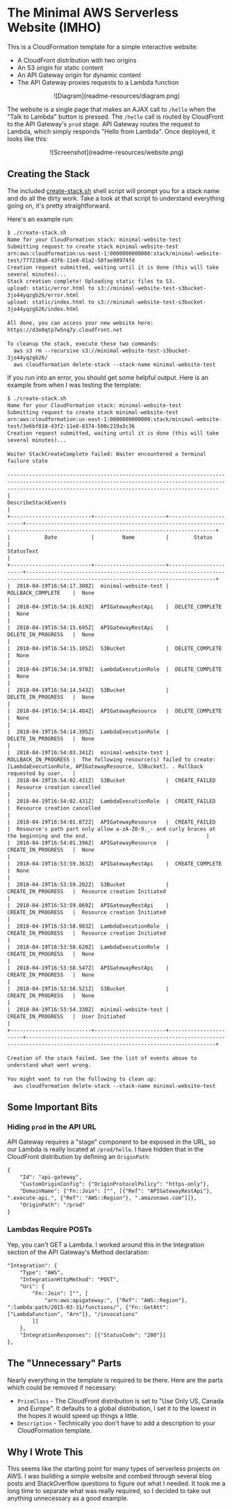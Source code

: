 # The Minimal AWS Serverless Website (IMHO)

This is a CloudFormation template for a simple interactive website:
- A CloudFront distribution with two origins
- An S3 origin for static content
- An API Gateway origin for dynamic content
- The API Gateway proxies requests to a Lambda function

<p align="center">![Diagram](readme-resources/diagram.png)</p>

The website is a single page that makes an AJAX call to `/hello` when the "Talk to Lambda" button is pressed. The `/hello` call is routed by CloudFront to the API Gateway's `prod` stage. API Gateway routes the request to Lambda, which simply responds "Hello from Lambda". Once deployed, it looks like this:

<p align="center">![Screenshot](readme-resources/website.png)</p>

## Creating the Stack
The included [create-stack.sh](create-stack.sh) shell script will prompt you for a stack name and do all the dirty work. Take a look at that script to understand everything going on, it's pretty straightforward.

Here's an example run:
```
$ ./create-stack.sh
Name for your CloudFormation stack: minimal-website-test
Submitting request to create stack minimal-website-test
arn:aws:cloudformation:us-east-1:0000000000000:stack/minimal-website-test/777210a0-43f6-11e8-81a2-50fae98974fd
Creation request submitted, waiting until it is done (this will take several minutes)...
Stack creation complete! Uploading static files to S3.
upload: static/error.html to s3://minimal-website-test-s3bucket-3jo44yqzgb26/error.html
upload: static/index.html to s3://minimal-website-test-s3bucket-3jo44yqzgb26/index.html

All done, you can access your new website here: https://d3o0qtp7w5nq7y.cloudfront.net

To cleanup the stack, execute these two commands:
  aws s3 rm --recursive s3://minimal-website-test-s3bucket-3jo44yqzgb26/
  aws cloudformation delete-stack --stack-name minimal-website-test
```

If you run into an error, you should get some helpful output. Here is an example from when I was testing the template:
```
$ ./create-stack.sh
Name for your CloudFormation stack: minimal-website-test
Submitting request to create stack minimal-website-test
arn:aws:cloudformation:us-east-1:0000000000000:stack/minimal-website-test/3e6bf810-43f2-11e8-8374-500c219a3c36
Creation request submitted, waiting until it is done (this will take several minutes)...

Waiter StackCreateComplete failed: Waiter encountered a terminal failure state

----------------------------------------------------------------------------------------------------------------------------------------------------------------------------------------------------------------
|                                                                                              DescribeStackEvents                                                                                             |
+--------------------------+-----------------------+-----------------------+-----------------------------------------------------------------------------------------------------------------------------------+
|           Date           |         Name          |        Status         |                                                            StatusText                                                             |
+--------------------------+-----------------------+-----------------------+-----------------------------------------------------------------------------------------------------------------------------------+
|  2018-04-19T16:54:17.308Z|  minimal-website-test |  ROLLBACK_COMPLETE    |  None                                                                                                                             |
|  2018-04-19T16:54:16.619Z|  APIGatewayRestApi    |  DELETE_COMPLETE      |  None                                                                                                                             |
|  2018-04-19T16:54:15.695Z|  APIGatewayRestApi    |  DELETE_IN_PROGRESS   |  None                                                                                                                             |
|  2018-04-19T16:54:15.105Z|  S3Bucket             |  DELETE_COMPLETE      |  None                                                                                                                             |
|  2018-04-19T16:54:14.970Z|  LambdaExecutionRole  |  DELETE_COMPLETE      |  None                                                                                                                             |
|  2018-04-19T16:54:14.543Z|  S3Bucket             |  DELETE_IN_PROGRESS   |  None                                                                                                                             |
|  2018-04-19T16:54:14.484Z|  APIGatewayResource   |  DELETE_COMPLETE      |  None                                                                                                                             |
|  2018-04-19T16:54:14.395Z|  LambdaExecutionRole  |  DELETE_IN_PROGRESS   |  None                                                                                                                             |
|  2018-04-19T16:54:03.341Z|  minimal-website-test |  ROLLBACK_IN_PROGRESS |  The following resource(s) failed to create: [LambdaExecutionRole, APIGatewayResource, S3Bucket]. . Rollback requested by user.   |
|  2018-04-19T16:54:02.431Z|  S3Bucket             |  CREATE_FAILED        |  Resource creation cancelled                                                                                                      |
|  2018-04-19T16:54:02.431Z|  LambdaExecutionRole  |  CREATE_FAILED        |  Resource creation cancelled                                                                                                      |
|  2018-04-19T16:54:01.872Z|  APIGatewayResource   |  CREATE_FAILED        |  Resource's path part only allow a-zA-Z0-9._- and curly braces at the beginning and the end.                                      |
|  2018-04-19T16:54:01.396Z|  APIGatewayResource   |  CREATE_IN_PROGRESS   |  None                                                                                                                             |
|  2018-04-19T16:53:59.363Z|  APIGatewayRestApi    |  CREATE_COMPLETE      |  None                                                                                                                             |
|  2018-04-19T16:53:59.202Z|  S3Bucket             |  CREATE_IN_PROGRESS   |  Resource creation Initiated                                                                                                      |
|  2018-04-19T16:53:59.069Z|  APIGatewayRestApi    |  CREATE_IN_PROGRESS   |  Resource creation Initiated                                                                                                      |
|  2018-04-19T16:53:58.983Z|  LambdaExecutionRole  |  CREATE_IN_PROGRESS   |  Resource creation Initiated                                                                                                      |
|  2018-04-19T16:53:58.620Z|  LambdaExecutionRole  |  CREATE_IN_PROGRESS   |  None                                                                                                                             |
|  2018-04-19T16:53:58.547Z|  APIGatewayRestApi    |  CREATE_IN_PROGRESS   |  None                                                                                                                             |
|  2018-04-19T16:53:58.521Z|  S3Bucket             |  CREATE_IN_PROGRESS   |  None                                                                                                                             |
|  2018-04-19T16:53:54.330Z|  minimal-website-test |  CREATE_IN_PROGRESS   |  User Initiated                                                                                                                   |
+--------------------------+-----------------------+-----------------------+-----------------------------------------------------------------------------------------------------------------------------------+

Creation of the stack failed. See the list of events above to understand what went wrong.

You might want to run the following to clean up:
  aws cloudformation delete-stack --stack-name minimal-website-test
```

## Some Important Bits
### Hiding `prod` in the API URL
API Gateway requires a "stage" component to be exposed in the URL, so our Lambda is really located at `/prod/hello`. I have hidden that in the CloudFront distribution by defining an `OriginPath`:
```
{
	"Id": "api-gateway",
	"CustomOriginConfig": {"OriginProtocolPolicy": "https-only"},
	"DomainName": {"Fn::Join": ["", [{"Ref": "APIGatewayRestApi"}, ".execute-api.", {"Ref": "AWS::Region"}, ".amazonaws.com"]]},
	"OriginPath": "/prod"
}
```

### Lambdas Require POSTs
Yep, you can't GET a Lambda. I worked around this in the Integration section of the API Gateway's Method declaration:
```
"Integration": {
	"Type": "AWS",
	"IntegrationHttpMethod": "POST",
	"Uri": {
		"Fn::Join": ["", [
			"arn:aws:apigateway:", {"Ref": "AWS::Region"}, ":lambda:path/2015-03-31/functions/", {"Fn::GetAtt": ["LambdaFunction", "Arn"]}, "/invocations"
		]]
	},
	"IntegrationResponses": [{"StatusCode": "200"}]
},
```

## The "Unnecessary" Parts
Nearly everything in the template is required to be there. Here are the parts which could be removed if necessary:
 - `PriceClass` - The CloudFront distribution is set to "Use Only US, Canada and Europe". It defaults to a global distribution, I set it to the lowest in the hopes it would speed up things a little.
 - `Description` - Technically you don't have to add a description to your CloudFormation template.

## Why I Wrote This
This seems like the starting point for many types of serverless projects on AWS. I was building a simple website and combed through several blog posts and StackOverflow questions to figure out what I needed. It took me a long time to separate what was really required, so I decided to take out anything unnecessary as a good example.